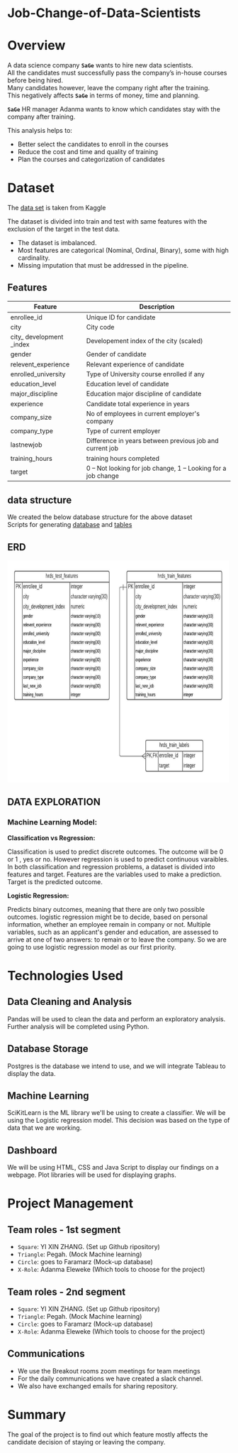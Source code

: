 # Job-Change-of-Data-Scientists
# Overview
A data science company <b>`SaGe`</b> wants to hire new data scientists.<br> All the candidates must successfully pass the company’s in-house courses before being hired.<br> 
Many candidates however, leave the company right after the training.<br>This negatively affects <b>`SaGe`</b> in terms of money, time and planning. 

<b>`SaGe`</b> HR manager Adanma wants to know which candidates stay with the company after training. 

This analysis helps to:<br>

* Better select the candidates to enroll in the courses 
* Reduce the cost and time and quality of training
* Plan the courses and categorization of candidates


# Dataset
The [data set](https://www.kaggle.com/arashnic/hr-analytics-job-change-of-data-scientists) is taken from Kaggle<br>

The dataset is divided into train and test with same features with the exclusion of the target in the test data.

* The dataset is imbalanced.<br>
* Most features are categorical (Nominal, Ordinal, Binary), some with high cardinality.<br>
* Missing imputation that must be addressed in the pipeline.

## Features

|Feature|Description|
|--------------|--------------------------------------------------------------------|
|enrollee_id|Unique ID for candidate|
|city|City code|
|city_ development _index|Developement index of the city (scaled)|
|gender|Gender of candidate|
|relevent_experience|Relevant experience of candidate|
|enrolled_university|Type of University course enrolled if any|
|education_level|Education level of candidate|
|major_discipline|Education major discipline of candidate|
|experience|Candidate total experience in years|
|company_size|No of employees in current employer's company|
|company_type|Type of current employer|
|lastnewjob|Difference in years between previous job and current job|
|training_hours|training hours completed|
|target|0 – Not looking for job change, 1 – Looking for a job change|

## data structure
We created the below database structure for the above dataset<br>
Scripts for generating [database](createDatabase.sql) and [tables](createTables.sql)

## ERD
<img src="ERD_hrds.jpeg" alt="HR data science database" height="500" width="500"> 

## DATA EXPLORATION

### Machine Learning Model:

**Classification vs Regression:**

Classification is used to predict discrete outcomes. The outcome will be 0 or 1 , yes or no.
However regression is used to predict continuous varaibles.
In both classification and regression problems, a dataset is divided into features and target. 
Features are the variables used to make a prediction. Target is the predicted outcome.


**Logistic Regression:**

Predicts binary outcomes, meaning that there are only two possible outcomes.
logistic regression might be to decide, based on personal information, whether an employee remain
in company or not. Multiple variables, such as an applicant's gender and education,
are assessed to arrive at one of two answers: to remain or to leave the company.
So we are going to use logistic regression model as our first priority.

# Technologies Used
## Data Cleaning and Analysis
Pandas will be used to clean the data and perform an exploratory analysis. Further analysis will be completed using Python.

## Database Storage
Postgres is the database we intend to use, and we will integrate Tableau to display the data.

## Machine Learning
SciKitLearn is the ML library we'll be using to create a classifier. We will be using the Logistic regression model. This decision was based on the type of data that we are working.

## Dashboard
We will be using HTML, CSS and Java Script to display our findings on a webpage. Plot libraries will be used for displaying graphs.

# Project Management
## Team roles - 1st segment
* `Square`: YI XIN ZHANG. (Set up Github ripository)<br>
* `Triangle`: Pegah. (Mock Machine learning)<br>
* `Circle`: goes to Faramarz (Mock-up database)<br>
* `X-Role`: Adanma Eleweke (Which tools to choose for the project)<br>

## Team roles - 2nd segment
* `Square`: YI XIN ZHANG. (Set up Github ripository)<br>
* `Triangle`: Pegah. (Mock Machine learning)<br>
* `Circle`: goes to Faramarz (Mock-up database)<br>
* `X-Role`: Adanma Eleweke (Which tools to choose for the project)<br>

## Communications
- We use the Breakout rooms zoom meetings for team meetings<br>
- For the daily communications we have created a slack channel.<br> 
- We also have exchanged emails for sharing repository.<br>

# Summary
The goal of the project is to find out which feature mostly affects the candidate decision of staying or leaving the company. 


